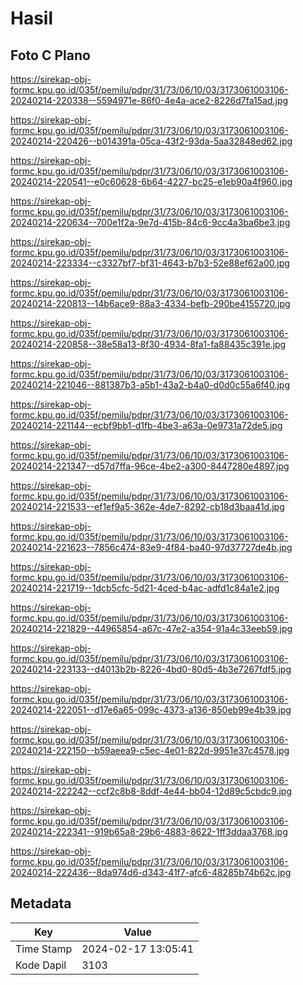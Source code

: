 # Hasil

## Foto C Plano

https://sirekap-obj-formc.kpu.go.id/035f/pemilu/pdpr/31/73/06/10/03/3173061003106-20240214-220338--5594971e-86f0-4e4a-ace2-8226d7fa15ad.jpg

https://sirekap-obj-formc.kpu.go.id/035f/pemilu/pdpr/31/73/06/10/03/3173061003106-20240214-220426--b014391a-05ca-43f2-93da-5aa32848ed62.jpg

https://sirekap-obj-formc.kpu.go.id/035f/pemilu/pdpr/31/73/06/10/03/3173061003106-20240214-220541--e0c60628-6b64-4227-bc25-e1eb90a4f960.jpg

https://sirekap-obj-formc.kpu.go.id/035f/pemilu/pdpr/31/73/06/10/03/3173061003106-20240214-220634--700e1f2a-9e7d-415b-84c6-9cc4a3ba6be3.jpg

https://sirekap-obj-formc.kpu.go.id/035f/pemilu/pdpr/31/73/06/10/03/3173061003106-20240214-223334--c3327bf7-bf31-4643-b7b3-52e88ef62a00.jpg

https://sirekap-obj-formc.kpu.go.id/035f/pemilu/pdpr/31/73/06/10/03/3173061003106-20240214-220813--14b6ace9-88a3-4334-befb-290be4155720.jpg

https://sirekap-obj-formc.kpu.go.id/035f/pemilu/pdpr/31/73/06/10/03/3173061003106-20240214-220858--38e58a13-8f30-4934-8fa1-fa88435c391e.jpg

https://sirekap-obj-formc.kpu.go.id/035f/pemilu/pdpr/31/73/06/10/03/3173061003106-20240214-221046--881387b3-a5b1-43a2-b4a0-d0d0c55a6f40.jpg

https://sirekap-obj-formc.kpu.go.id/035f/pemilu/pdpr/31/73/06/10/03/3173061003106-20240214-221144--ecbf9bb1-d1fb-4be3-a63a-0e9731a72de5.jpg

https://sirekap-obj-formc.kpu.go.id/035f/pemilu/pdpr/31/73/06/10/03/3173061003106-20240214-221347--d57d7ffa-96ce-4be2-a300-8447280e4897.jpg

https://sirekap-obj-formc.kpu.go.id/035f/pemilu/pdpr/31/73/06/10/03/3173061003106-20240214-221533--ef1ef9a5-362e-4de7-8292-cb18d3baa41d.jpg

https://sirekap-obj-formc.kpu.go.id/035f/pemilu/pdpr/31/73/06/10/03/3173061003106-20240214-221623--7856c474-83e9-4f84-ba40-97d37727de4b.jpg

https://sirekap-obj-formc.kpu.go.id/035f/pemilu/pdpr/31/73/06/10/03/3173061003106-20240214-221719--1dcb5cfc-5d21-4ced-b4ac-adfd1c84a1e2.jpg

https://sirekap-obj-formc.kpu.go.id/035f/pemilu/pdpr/31/73/06/10/03/3173061003106-20240214-221829--44965854-a67c-47e2-a354-91a4c33eeb59.jpg

https://sirekap-obj-formc.kpu.go.id/035f/pemilu/pdpr/31/73/06/10/03/3173061003106-20240214-223133--d4013b2b-8226-4bd0-80d5-4b3e7267fdf5.jpg

https://sirekap-obj-formc.kpu.go.id/035f/pemilu/pdpr/31/73/06/10/03/3173061003106-20240214-222051--d17e6a65-099c-4373-a136-850eb99e4b39.jpg

https://sirekap-obj-formc.kpu.go.id/035f/pemilu/pdpr/31/73/06/10/03/3173061003106-20240214-222150--b59aeea9-c5ec-4e01-822d-9951e37c4578.jpg

https://sirekap-obj-formc.kpu.go.id/035f/pemilu/pdpr/31/73/06/10/03/3173061003106-20240214-222242--ccf2c8b8-8ddf-4e44-bb04-12d89c5cbdc9.jpg

https://sirekap-obj-formc.kpu.go.id/035f/pemilu/pdpr/31/73/06/10/03/3173061003106-20240214-222341--919b65a8-29b6-4883-8622-1ff3ddaa3768.jpg

https://sirekap-obj-formc.kpu.go.id/035f/pemilu/pdpr/31/73/06/10/03/3173061003106-20240214-222436--8da974d6-d343-41f7-afc6-48285b74b62c.jpg


## Metadata

| Key        | Value               |
| ---------- | ------------------- |
| Time Stamp | 2024-02-17 13:05:41 |
| Kode Dapil | 3103                |



